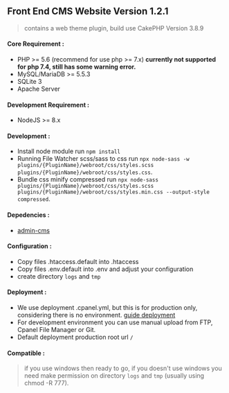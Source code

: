 ## Front End CMS Website Version 1.2.1
> contains a web theme plugin, build use CakePHP Version 3.8.9

#### Core Requirement :
- PHP >= 5.6 (recommend for use php >= 7.x) **currently not supported for php 7.4, still has some warning error.**
- MySQL/MariaDB >= 5.5.3
- SQLite 3
- Apache Server

#### Development Requirement :
- NodeJS >= 8.x

#### Development :
- Install node module run `npm install`
- Running File Watcher scss/sass to css run `npx node-sass -w plugins/{PluginName}/webroot/css/styles.scss plugins/{PluginName}/webroot/css/styles.css`.
- Bundle css minify compressed run `npx node-sass plugins/{PluginName}/webroot/css/styles.scss plugins/{PluginName}/webroot/css/styles.min.css --output-style compressed`.

#### Depedencies :
- [admin-cms](https://github.com/CandraRahmawan/cms-admin)

#### Configuration :
- Copy files .htaccess.default into .htaccess
- Copy files .env.default into .env and adjust your configuration
- create directory `logs` and `tmp`

#### Deployment :
- We use deployment .cpanel.yml, but this is for production only, considering there is no environment. [guide deployment](https://docs.cpanel.net/knowledge-base/web-services/guide-to-git-deployment/)
- For development environment you can use manual upload from FTP, Cpanel File Manager or Git.
- Default deployment production root url `/`

#### Compatible :
> if you use windows then ready to go, if you doesn't use windows you need make permission on directory `logs` and `tmp` (usually using chmod -R 777).


